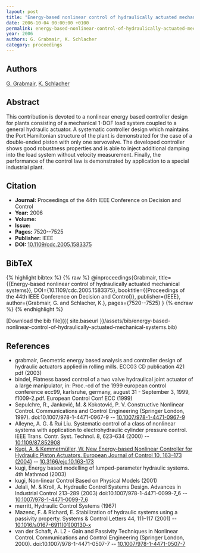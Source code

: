 ```yaml
---
layout: post
title: "Energy-based nonlinear control of hydraulically actuated mechanical systems"
date: 2006-10-04 00:00:00 +0100
permalink: energy-based-nonlinear-control-of-hydraulically-actuated-mechanical-systems
year: 2006
authors: G. Grabmair, K. Schlacher
category: proceedings
---
```

 
## Authors
[G. Grabmair](authors/g-grabmair), [K. Schlacher](authors/kurt-schlacher)
 
## Abstract
This contribution is devoted to a nonlinear energy based controller design for plants consisting of a mechanical 1-DOF load system coupled to a general hydraulic actuator. A systematic controller design which maintains the Port Hamiltonian structure of the plant is demonstrated for the case of a double-ended piston with only one servovalve. The developed controller shows good robustness properties and is able to inject additional damping into the load system without velocity measurement. Finally, the performance of the control law is demonstrated by application to a special industrial plant.
 
## Citation
- **Journal:** Proceedings of the 44th IEEE Conference on Decision and Control
- **Year:** 2006
- **Volume:** 
- **Issue:** 
- **Pages:** 7520--7525
- **Publisher:** IEEE
- **DOI:** [10.1109/cdc.2005.1583375](https://doi.org/10.1109/cdc.2005.1583375)
 
## BibTeX
{% highlight bibtex %}
{% raw %}
@inproceedings{Grabmair,
  title={{Energy-based nonlinear control of hydraulically actuated mechanical systems}},
  DOI={10.1109/cdc.2005.1583375},
  booktitle={{Proceedings of the 44th IEEE Conference on Decision and Control}},
  publisher={IEEE},
  author={Grabmair, G. and Schlacher, K.},
  pages={7520--7525}
}
{% endraw %}
{% endhighlight %}
 
[Download the bib file]({{ site.baseurl }}/assets/bib/energy-based-nonlinear-control-of-hydraulically-actuated-mechanical-systems.bib)
 
## References
- grabmair, Geometric energy based analysis and controller design of hydraulic actuators applied in rolling mills. ECC03 CD publication 421 pdf (2003)
- bindel, Flatness based control of a two valve hydraulical joint actuator of a large manipulator, in: Proc.-cd of the 1999 european control conference ecc99, karlsruhe, germany, august 31 - September 3, 1999, f1009-2.pdf. European Control Conf ECC (1999)
- Sepulchre, R., Janković, M. & Kokotović, P. V. Constructive Nonlinear Control. Communications and Control Engineering (Springer London, 1997). doi:10.1007/978-1-4471-0967-9 -- [10.1007/978-1-4471-0967-9](https://doi.org/10.1007/978-1-4471-0967-9)
- Alleyne, A. G. & Rui Liu. Systematic control of a class of nonlinear systems with application to electrohydraulic cylinder pressure control. IEEE Trans. Contr. Syst. Technol. 8, 623–634 (2000) -- [10.1109/87.852908](https://doi.org/10.1109/87.852908)
- [Kugi, A. & Kemmetmüller, W. New Energy-based Nonlinear Controller for Hydraulic Piston Actuators. European Journal of Control 10, 163–173 (2004)](new-energy-based-nonlinear-controller-for-hydraulic-piston-actuators) -- [10.3166/ejc.10.163-173](https://doi.org/10.3166/ejc.10.163-173)
- kugi, Energy based modelling of lumped-parameter hydraulic systems. 4th Mathmod (2003)
- kugi, Non-linear Control Based on Physical Models (2001)
- Jelali, M. & Kroll, A. Hydraulic Control Systems Design. Advances in Industrial Control 213–289 (2003) doi:10.1007/978-1-4471-0099-7_6 -- [10.1007/978-1-4471-0099-7_6](https://doi.org/10.1007/978-1-4471-0099-7_6)
- merritt, Hydraulic Control Systems (1967)
- Mazenc, F. & Richard, E. Stabilization of hydraulic systems using a passivity property. Systems &amp; Control Letters 44, 111–117 (2001) -- [10.1016/s0167-6911(01)00130-x](https://doi.org/10.1016/s0167-6911(01)00130-x)
- van der Schaft, A. L2 - Gain and Passivity Techniques in Nonlinear Control. Communications and Control Engineering (Springer London, 2000). doi:10.1007/978-1-4471-0507-7 -- [10.1007/978-1-4471-0507-7](https://doi.org/10.1007/978-1-4471-0507-7)

